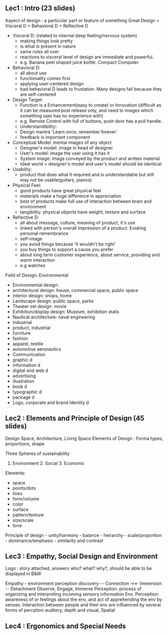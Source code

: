 ## Lec1 : Intro (23 slides) 

Aspect of design : a particular part or feature of something
  Great Design = Visceral D + Behavioral D + Reflective D

- Visceral D: (related to internal deep feeling/nervous system)
    - making things look pretty
    - is what is present in nature
    - same rules all over
    - reactions to visceral level of design are immediate and powerful.
    - e.g. Banana peel shaped juice bottle. Compact Computer.
- Behavioral D:
    - all about use
    - functionality comes first
    - applying user-centered design
    - bad behavioral D leads to frustation. Many designs fail because they are self-centered
 - Design Target:
    - Function is a Enhancement(easy to create) or Innovation (difficult as it can be measured post release only, and need to images which something user has no experience with)
    - e.g. Remote Control with full of buttons, push door has a pull handle.
    - Understandibility:
    - Design mantra 'Learn once, remember forever'
    - feedback is important component
 - Conceptual Model: mental images of any object
    - Deisgner's model: image in head of designer
    - User's model: image the user using it has it
    - System image: image conveyed by the product and written material
    - Ideal world = designer's model and user's model should be identical
  - Usability:
    - product that does what it required and is understandable but still may not be usable(guitars, pianos)
  - Physical Feel:
    - good products have great physical feel
    - materials make a huge difference in appreciation
    - best of products make full use of interaction between brain and environment
    - tangibility: physical objects have weight, texture and surface
- Reflective D:
   - all about message, culture, meaning of product, it's use
   - linked with person's overall impression of a product. Evoking personal remembrance
    - self-image
    - you avoid things because 'it wouldn't be right'
    - you buy things to support a cause you prefer
   - about long term customer experience, about service, providing and warm interaction
   - e.g watches

Field of Design: Environmental
- Environmental design:
 - architectural design: house, commercial space, public space
 - interior design: shops, home
 - Landscape design: public space, parks
 - Theater set design: movie
 - Exhibition/display design: Museum, exhibition stalls
 - Nautical architecture: naval engineering
- Industrial
 - product, industrial
 - furniture
 - fashion
 - apparel, textile
 - automotive aeronautics
- Communication
 - graphic d
 - information d
 - digital and web d
 - advertising
 - illustration
 - book d
 - typographic d
 - package d
 - Logo, corporate and brand Identity d

## Lec2 : Elements and Principle of Design (45 slides)
 Design Space, Architecture, Living Space
 Elements of Design : Forma types, proportions, shape
 
 Three Spheres of sustainability
 1. Environment 2. Social 3. Economic
 
 Elements:
   - space
   - points/dots
   - lines
   - form/volume
   - color
   - surface
   - pattern/texture
   - size/scale
   - tone
  
 Principle of design
    - unity/harmony
    - balance
    - heirarchy
    - scale/proportion
    - dominance/emphasis
    - similarity and contrast

## Lec3 : Empathy, Social Design and Environment

Logo : story attached, answers who? what? why?, should be able to be displayed in B&W

Empathy - environment perception
discovery -- Connection -><- Immersion -- Detachment
Observe, Engage, Immerse
Perception: process of organizing and interpreting incoming sensory information
Env. Perception: awareness of or feelings about the env, and act of apprehending the env by senses.
Interaction between people and their env are influenced by several forms of percption auditory, depth and visual, Spatial


## Lec4 : Ergonomics and Special Needs
